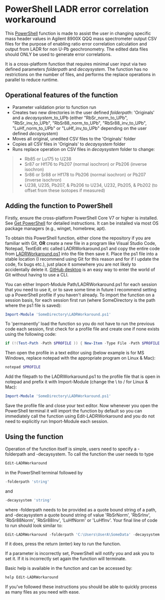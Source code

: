 # PowerShell LADR error correlation workaround
This [PowerShell](https://github.com/PowerShell/PowerShell/) function is made to assist the user in changing specific mass header values in Agilent 8900X QQQ mass spectrometer output CSV files for the purpose of enabling ratio error correlation calculation and output from LADR for non U-Pb geochronometry. The edited data files should ONLY be used to generate error correlations.

It is a cross-platform function that requires minimal user input via two defined parameters *folderpath* and *decaysystem*. The function has no restrictions on the number of files, and performs the replace operations in parallel to reduce runtime.

## Operational features of the function
* Parameter validation prior to function run
* Creates two new directories in the user defined *folderpath*: 'Originals' and a *decaysystem*_to_UPb (either "RbSr_norm_to_UPb", "RbSr_inv_to_UPb", "RbSr88_norm_to_UPb", "RbSr88_inv_to_UPb", "LuHf_norm_to_UPb" or "LuHf_inv_to_UPb" depending on the user defined *decaysystem*)
* Moves all original, unedited CSV files to the 'Originals' folder
* Copies all CSV files in 'Originals' to *decaysystem* folder
* Runs replace operation on CSV files in *decaysystem* folder to change:
> * Rb85 or Lu175 to U238
> * Sr87 or Hf176 to Pb207 (normal isochron) or Pb206 (inverse isochron)
> * Sr86 or Sr88 or Hf178 to Pb206 (normal isochron) or Pb207 (inverse isochron)
> * U238, U235, Pb207, & Pb206 to U234, U232, Pb205, & Pb202 (to offset from these isotopes if measured)

## Adding the function to PowerShell
Firstly, ensure the cross-platform PowerShell Core V7 or higher is installed. See [Get PowerShell](https://github.com/PowerShell/PowerShell#get-powershell) for detailed instructions. It can be installed via most OS package managers (e.g., winget, homebrew, apt).

To obtain this PowerShell function, either clone the repository if you are familiar with Git, **OR** create a new file in a program like Visual Studio Code, Notepad, TextEdit etc called LADRWorkaround.ps1 and copy the entire code from [LADRWorkaround.ps1](https://github.com/jarredclloyd/PowerShell_LADR_errorcorrelation_workaround/blob/main/LADRWorkaround.ps1) into the file then save it. Place the ps1 file into a stable location (I recommend using Git for this reason and for if I update the code, fix bugs etc.), just place it somewhere you are not likely to accidentally delete it. [GitHub desktop](https://desktop.github.com/) is an easy way to enter the world of Git without having to use a CLI.

You can either Import-Module Path/LADRWorkaround.ps1 for each session that you need to use it, or to save some time in future I recommend setting up a PowerShell profile if you haven't already. 
To import the function on a session basis, for each session first run (where SomeDirectory is the path where the ps1 file is saved):
```powershell
Import-Module 'SomeDirectory\LADRWorkaround.ps1'
```
To 'permanently' load the function so you do not have to run the previous code each session, first check for a profile file and create one if none exists using the following code:
```powershell
if (!(Test-Path -Path $PROFILE )) { New-Item -Type File -Path $PROFILE -Force }
```
Then open the profile in a text editor using (below example is for MS Windows, replace notepad with the appropriate program on Linux & Mac):
```powershell
notepad $PROFILE
```
Add the filepath to the LADRWorkaround.ps1 to the profile file that is open in notepad and prefix it with Import-Module (change the \ to / for Linux & Mac):
```powershell
Import-Module 'SomeDirectory\LADRWorkaround.ps1'
```
Save the profile file and close your text editor. Now whenever you open the PowerShell terminal it will import the function by default so you can immediately call the function using Edit-LADRWorkaround and you do not need to explicitly run Import-Module each session.

## Using the function
Operation of the function itself is simple, users need to specify a -folderpath and -decaysystem. To call the function the user needs to type
```powershell
Edit-LADRWorkaround
```
in the PowerShell terminal followed by 
```powershell
-folderpath 'string' 
```
and 
```powershell
-decaysystem 'string'
```
where -folderpath needs to be provided as a quote bound string of a path, and -decaysystem a quote bound string of value 'RbSrNorm', 'RbSrInv', 'RbSr88Norm', 'RbSr88Inv', 'LuHfNorm' or 'LuHfInv'.
Your final line of code to run should look similar to:
```powershell
Edit-LADRWorkaround -folderpath 'C:\Users\UserA\SomeData' -decaysystem 'RbSrNorm'
```
If it does, press the return (enter) key to run the function.

If a parameter is incorrectly set, PowerShell will notify you and ask you to set it. If it is incorrectly set again the function will terminate.

Basic help is available in the function and can be accessed by:
```powershell
help Edit-LADRWorkaround
```
If you've followed these instructions you should be able to quickly process as many files as you need with ease.
